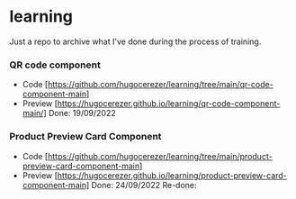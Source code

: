 # learning
Just a repo to archive what I've done during the process of training.
### QR code component 
- Code [https://github.com/hugocerezer/learning/tree/main/qr-code-component-main]
- Preview [https://hugocerezer.github.io/learning/qr-code-component-main/]
Done: 19/09/2022

### Product Preview Card Component
- Code [https://github.com/hugocerezer/learning/tree/main/product-preview-card-component-main]
- Preview [https://hugocerezer.github.io/learning/product-preview-card-component-main]
Done: 24/09/2022
Re-done: